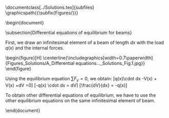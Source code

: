 \documentclass[../Solutions.tex]{subfiles}
\graphicspath{{\subfix{Figures/}}}

\begin{document}

\subsection{Differential equations of equilibrium for beams}

First, we draw an infinitesimal element of a beam of length $dx$ with the load $q(x)$ and the internal forces.

\begin{figure}[H]
    \centerline{\includegraphics[width=0.7\paperwidth]{Figures_Solutions/A_Differential equations…_Solutions_Fig.1.jpg}}
\end{figure}

Using the equilibrium equation $\sum F_y = 0$, we obtain:
\[q(x)\cdot dx -V(x) + V(x) +dV =0\]
\[-q(x) \cdot dx = dV\]
\[\frac{dV}{dx} = -q(x)\]

To obtain other differential equations of equilibrium, we have to use the other equilibrium equations on the same infinitesimal element of beam.

\end{document}
